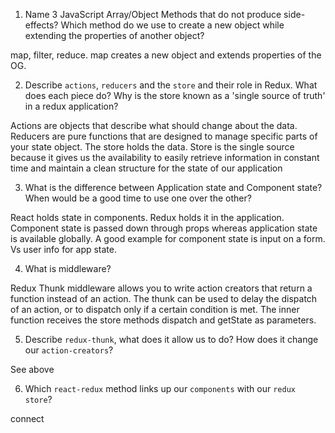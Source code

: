 1.  Name 3 JavaScript Array/Object Methods that do not produce side-effects? Which method do we use to create a new object while extending the properties of another object?

map, filter, reduce. map creates a new object and extends properties of the OG.

2.  Describe `actions`, `reducers` and the `store` and their role in Redux. What does each piece do? Why is the store known as a 'single source of truth' in a redux application?

Actions are objects that describe what should change about the data. Reducers are pure functions that are designed to manage specific parts of your state object. The store holds the data. Store is the single source because it gives us the availability to easily retrieve information in constant time and maintain a clean structure for the state of our application

3.  What is the difference between Application state and Component state? When would be a good time to use one over the other?

React holds state in components. Redux holds it in the application. Component state is passed down through props whereas application state is available globally. A good example for component state is input on a form. Vs user info for app state.

4.  What is middleware?

Redux Thunk middleware allows you to write action creators that return a function instead of an action. The thunk can be used to delay the dispatch of an action, or to dispatch only if a certain condition is met. The inner function receives the store methods dispatch and getState as parameters.

5.  Describe `redux-thunk`, what does it allow us to do? How does it change our `action-creators`?

See above

6.  Which `react-redux` method links up our `components` with our `redux store`?

connect